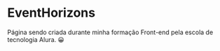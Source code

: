 # EventHorizons
Página sendo criada durante minha formação Front-end pela escola de tecnologia Alura.
:grinning: 
